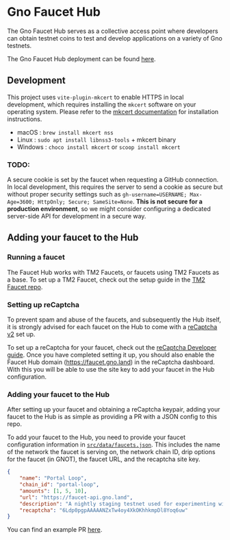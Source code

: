 # Gno Faucet Hub
The Gno Faucet Hub serves as a collective access point where developers can obtain
testnet coins to test and develop applications on a variety of Gno testnets.

The Gno Faucet Hub deployment can be found [here](https://faucet.gno.land).

## Development

This project uses `vite-plugin-mkcert` to enable HTTPS in local development, which requires installing the `mkcert` software on your operating system. Please refer to the [mkcert documentation](https://github.com/FiloSottile/mkcert) for installation instructions.

- macOS : `brew install mkcert nss`
- Linux : `sudo apt install libnss3-tools` + mkcert binary
- Windows : `choco install mkcert` or `scoop install mkcert`

### TODO:
A secure cookie is set by the faucet when requesting a GitHub connection. In local development, this requires the server to send a cookie as secure but without proper security settings such as `gh-username=USERNAME; Max-Age=3600; HttpOnly; Secure; SameSite=None`. **This is not secure for a production environment**, so we might consider configuring a dedicated server-side API for development in a secure way. 

## Adding your faucet to the Hub

### Running a faucet
The Faucet Hub works with TM2 Faucets, or faucets using TM2 Faucets as a base.
To set up a TM2 Faucet, check out the setup guide in the 
[TM2 Faucet repo](https://github.com/gnolang/faucet).

### Setting up reCaptcha
To prevent spam and abuse of the faucets, and subsequently the Hub itself, 
it is strongly advised for each faucet on the Hub to come with a
[reCaptcha v2](https://developers.google.com/recaptcha/docs/display) set up. 

To set up a reCaptcha for your faucet, check out the [reCaptcha Developer 
guide](https://developers.google.com/recaptcha). Once you have completed setting it up, you should also enable the
Faucet Hub domain (https://faucet.gno.land) in the reCaptcha dashboard. With
this you will be able to use the site key to add your faucet in the Hub configuration.

### Adding your faucet to the Hub
After setting up your faucet and obtaining a reCaptcha keypair, adding your faucet 
to the Hub is as simple as providing a PR with a JSON config to this repo.

To add your faucet to the Hub, you need to provide your faucet configuration
information in [`src/data/faucets.json`](./src/data/faucets.json). This includes 
the name of the network the faucet is serving on, the network chain ID, drip 
options for the faucet (in GNOT), the faucet URL, and the recaptcha site key. 

```json
{
    "name": "Portal Loop",
    "chain_id": "portal-loop",
    "amounts": [1, 5, 10],
    "url": "https://faucet-api.gno.land",
    "description": "A nightly staging testnet used for experimenting with the latest versions of Gno, gno.land, and TM2.",
    "recaptcha": "6Ldp0pgpAAAAANZxTw4oy4XkOKhhkmpDl8Yoq6uw"
}
```

You can find an example PR [here](https://github.com/gnolang/faucet-hub/pull/16).
